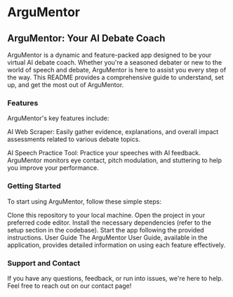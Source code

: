 # ArguMentor

## ArguMentor: Your AI Debate Coach

ArguMentor is a dynamic and feature-packed app designed to be your virtual AI debate coach. Whether you're a seasoned debater or new to the world of speech and debate, ArguMentor is here to assist you every step of the way. This README provides a comprehensive guide to understand, set up, and get the most out of ArguMentor.


### Features
ArguMentor's key features include:

AI Web Scraper: Easily gather evidence, explanations, and overall impact assessments related to various debate topics.

AI Speech Practice Tool: Practice your speeches with AI feedback. ArguMentor monitors eye contact, pitch modulation, and stuttering to help you improve your performance.

### Getting Started
To start using ArguMentor, follow these simple steps:

Clone this repository to your local machine.
Open the project in your preferred code editor.
Install the necessary dependencies (refer to the setup section in the codebase).
Start the app following the provided instructions.
User Guide
The ArguMentor User Guide, available in the application, provides detailed information on using each feature effectively.

### Support and Contact
If you have any questions, feedback, or run into issues, we're here to help. Feel free to reach out on our contact page!
